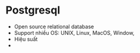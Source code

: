 # Postgresql
- Open source relational database
- Support nhiều OS: UNIX, Linux, MacOS, Window,
- Hiệu suất
- 